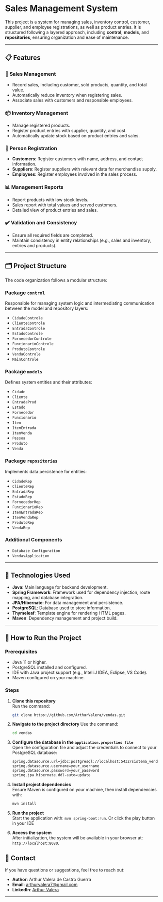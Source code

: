 # Sales Management System

This project is a system for managing sales, inventory control, customer, supplier, and employee registrations, as well as product entries. It is structured following a layered approach, including **control**, **models**, and **repositories**, ensuring organization and ease of maintenance.

---

## 📋 Features

### 🛒 **Sales Management**
- Record sales, including customer, sold products, quantity, and total value.
- Automatically reduce inventory when registering sales.
- Associate sales with customers and responsible employees.

### 📦 **Inventory Management**
- Manage registered products.
- Register product entries with supplier, quantity, and cost.
- Automatically update stock based on product entries and sales.

### 👤 **Person Registration**
- **Customers**: Register customers with name, address, and contact information.
- **Suppliers**: Register suppliers with relevant data for merchandise supply.
- **Employees**: Register employees involved in the sales process.

### 📊 **Management Reports**
- Report products with low stock levels.
- Sales report with total values and served customers.
- Detailed view of product entries and sales.

### ✔️ **Validation and Consistency**
- Ensure all required fields are completed.
- Maintain consistency in entity relationships (e.g., sales and inventory, entries and products).

---

## 🗂️ Project Structure

The code organization follows a modular structure:

### **Package `control`**
Responsible for managing system logic and intermediating communication between the model and repository layers:
- `CidadeControle`
- `ClienteControle`
- `EntradaControle`
- `EstadoControle`
- `FornecedorControle`
- `FuncionarioControle`
- `ProdutoControle`
- `VendaControle`
- `MainControle`

### **Package `models`**
Defines system entities and their attributes:
- `Cidade`
- `Cliente`
- `EntradaProd`
- `Estado`
- `Fornecedor`
- `Funcionario`
- `Item`
- `ItemEntrada`
- `ItemVenda`
- `Pessoa`
- `Produto`
- `Venda`

### **Package `repositories`**
Implements data persistence for entities:
- `CidadeRep`
- `ClienteRep`
- `EntradaRep`
- `EstadoRep`
- `FornecedorRep`
- `FuncionarioRep`
- `ItemEntradaRep`
- `ItemVendaRep`
- `ProdutoRep`
- `VendaRep`

### **Additional Components**
- `Database Configuration`
- `VendasApplication`

---

## 🚀 Technologies Used

- **Java**: Main language for backend development.
- **Spring Framework**: Framework used for dependency injection, route mapping, and database integration.
- **JPA/Hibernate**: For data management and persistence.
- **PostgreSQL**: Database used to store information.
- **Thymeleaf**: Template engine for rendering HTML pages.
- **Maven**: Dependency management and project build.

---

## 📂 How to Run the Project

### Prerequisites
- Java 11 or higher.
- PostgreSQL installed and configured.
- IDE with Java project support (e.g., IntelliJ IDEA, Eclipse, VS Code).
- Maven configured on your machine.

### Steps

1. **Clone this repository**  
   Run the command:
   ```bash
   git clone https://github.com/ArthurValera/vendas.git
   
2. **Navigate to the project directory**
  Use the command:
   ```bash
   cd vendas

4. **Configure the database in the `application.properties file`**  
  Open the configuration file and adjust the credentials to connect to your PostgreSQL database:
   ```bash
   spring.datasource.url=jdbc:postgresql://localhost:5432/sistema_vendas
   spring.datasource.username=your_username
   spring.datasource.password=your_password
   spring.jpa.hibernate.ddl-auto=update

6. **Install project dependencies**  
   Ensure Maven is configured on your machine, then install dependencies with:
      ```bash
      mvn install

8. **Run the project**  
   Start the application with: `mvn spring-boot:run`.
   Or click the play button in your IDE

9. **Access the system**  
   After initialization, the system will be available in your browser at: `http://localhost:8080`.

## 📧 Contact

If you have questions or suggestions, feel free to reach out:

*   **Author**: Arthur Valera de Castro Guerra
*   **Email**: arthurvalera7@gmail.com
*   **LinkedIn**: [Arthur Valera](https://www.linkedin.com/in/arthur-valera-64352a210/)

---
